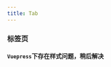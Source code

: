 ```yaml
---
title: Tab
---
```

### 标签页
#### `Vuepress`下存在样式问题，稍后解决

<ClientOnly>
<tab-demo></tab-demo>
</ClientOnly>

